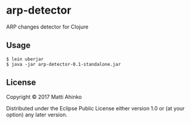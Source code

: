 # arp-detector

ARP changes detector for Clojure

## Usage

    $ lein uberjar
    $ java -jar arp-detector-0.1-standalone.jar

## License

Copyright © 2017 Matti Ahinko

Distributed under the Eclipse Public License either version 1.0 or (at
your option) any later version.
